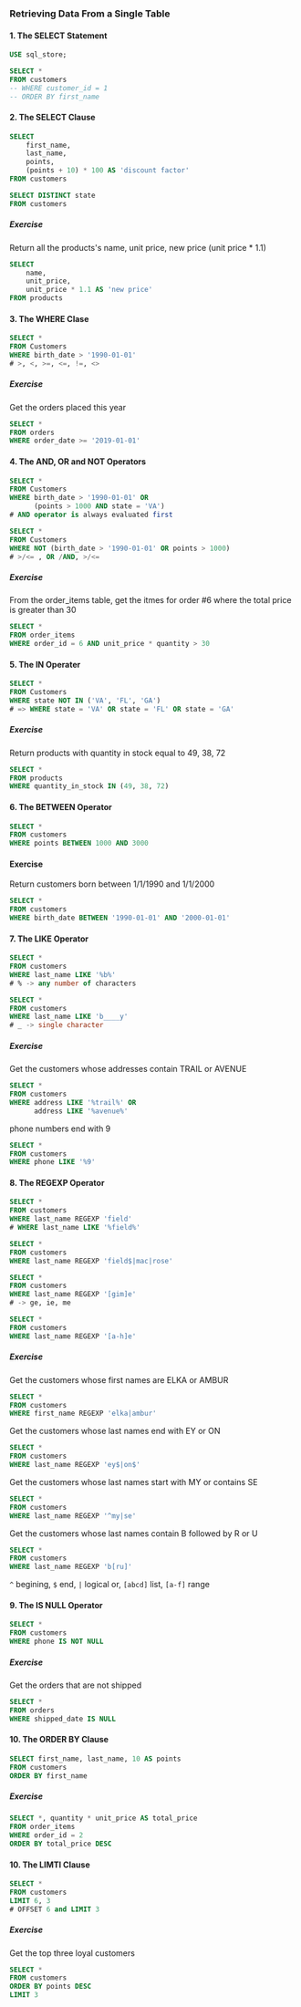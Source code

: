### Retrieving Data From a Single Table

#### 1. The SELECT Statement

```sql
USE sql_store;

SELECT *
FROM customers
-- WHERE customer_id = 1
-- ORDER BY first_name
```

#### 2. The SELECT Clause

```sql
SELECT
	first_name, 
    last_name, 
    points, 
    (points + 10) * 100 AS 'discount factor'
FROM customers

SELECT DISTINCT state
FROM customers
```

##### Exercise
Return all the products's name, unit price, new price (unit price * 1.1) 

```sql
SELECT
	name,
    unit_price,
    unit_price * 1.1 AS 'new price'
FROM products
```

#### 3. The WHERE Clase

```sql
SELECT *
FROM Customers
WHERE birth_date > '1990-01-01'
# >, <, >=, <=, !=, <>
```

##### Exercise
Get the orders placed this year

```sql
SELECT *
FROM orders
WHERE order_date >= '2019-01-01'
```

#### 4. The AND, OR and NOT Operators

```sql
SELECT *
FROM Customers
WHERE birth_date > '1990-01-01' OR 
	  (points > 1000 AND state = 'VA')
# AND operator is always evaluated first
```

```sql
SELECT *
FROM Customers
WHERE NOT (birth_date > '1990-01-01' OR points > 1000)
# >/<= , OR /AND, >/<=
```

##### Exercise

From the order_items table, get the itmes for order #6 where the total price is greater than 30

```sql
SELECT *
FROM order_items
WHERE order_id = 6 AND unit_price * quantity > 30
```

#### 5. The IN Operater

```sql
SELECT *
FROM Customers
WHERE state NOT IN ('VA', 'FL', 'GA')
# => WHERE state = 'VA' OR state = 'FL' OR state = 'GA'
```

##### Exercise

Return products with quantity in stock equal to 49, 38, 72

```sql
SELECT *
FROM products
WHERE quantity_in_stock IN (49, 38, 72)
```

#### 6. The BETWEEN Operator

```sql
SELECT *
FROM customers
WHERE points BETWEEN 1000 AND 3000
```

#### Exercise

Return customers born between 1/1/1990 and 1/1/2000

```sql
SELECT *
FROM customers
WHERE birth_date BETWEEN '1990-01-01' AND '2000-01-01'
```

#### 7. The LIKE Operator

```sql
SELECT *
FROM customers
WHERE last_name LIKE '%b%'
# % -> any number of characters
```

```sql
SELECT *
FROM customers
WHERE last_name LIKE 'b____y'
# _ -> single character
```

##### Exercise

Get the customers whose addresses contain TRAIL or AVENUE

```sql
SELECT *
FROM customers
WHERE address LIKE '%trail%' OR 
	  address LIKE '%avenue%'
```

phone numbers end with 9

```sql
SELECT *
FROM customers
WHERE phone LIKE '%9'
```

#### 8. The REGEXP Operator

```sql
SELECT *
FROM customers
WHERE last_name REGEXP 'field'
# WHERE last_name LIKE '%field%'  
```

```sql
SELECT *
FROM customers
WHERE last_name REGEXP 'field$|mac|rose'
```

```sql
SELECT *
FROM customers
WHERE last_name REGEXP '[gim]e'
# -> ge, ie, me
```

```sql
SELECT *
FROM customers
WHERE last_name REGEXP '[a-h]e'
```

##### Exercise

Get the customers whose first names are ELKA or AMBUR

```sql
SELECT *
FROM customers
WHERE first_name REGEXP 'elka|ambur'
```

Get the customers whose last names end with EY or ON

```sql
SELECT *
FROM customers
WHERE last_name REGEXP 'ey$|on$'
```

Get the customers whose last names start with MY or contains SE

```sql
SELECT *
FROM customers
WHERE last_name REGEXP '^my|se'
```

Get the customers whose last names contain B followed by R or U

```sql
SELECT *
FROM customers
WHERE last_name REGEXP 'b[ru]'
```

`^` begining, `$` end, `|` logical or, `[abcd]` list, `[a-f]` range

#### 9. The IS NULL Operator

```sql
SELECT *
FROM customers
WHERE phone IS NOT NULL
```

##### Exercise

Get the orders that are not shipped

```sql
SELECT *
FROM orders
WHERE shipped_date IS NULL
```

#### 10. The ORDER BY Clause

```sql
SELECT first_name, last_name, 10 AS points
FROM customers
ORDER BY first_name
```

##### Exercise

```sql
SELECT *, quantity * unit_price AS total_price
FROM order_items
WHERE order_id = 2
ORDER BY total_price DESC
```

#### 10. The LIMTI Clause

```sql
SELECT *
FROM customers
LIMIT 6, 3
# OFFSET 6 and LIMIT 3
```

##### Exercise

Get the top three loyal customers

```sql
SELECT *
FROM customers
ORDER BY points DESC
LIMIT 3
```
